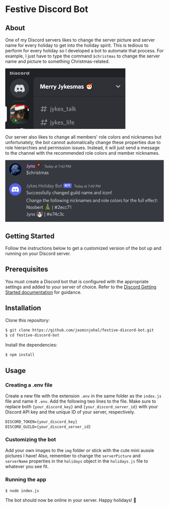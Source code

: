 # Festive Discord Bot

## About

One of my Discord servers likes to change the server picture and server name for every holiday to get into the holiday spirit. This is tedious to perform for every holiday so I developed a bot to automate that process. For example, I just have to type the command `$christmas` to change the server name and picture to something Christmas-related.

![Server name and picture](img/server.png)

Our server also likes to change all members' role colors and nicknames but unfortunately, the bot cannot automatically change these properties due to role hierarchies and permission issues. Instead, it will just send a message to the channel with the recommended role colors and member nicknames.

![Bot message](img/msg.png)

## Getting Started

Follow the instructions below to get a customized version of the bot up and running on your Discord server.

## Prerequisites

You must create a Discord bot that is configured with the appropriate settings and added to your server of choice. Refer to the [Discord Getting Started documentation](https://discord.com/developers/docs/getting-started) for guidance.

## Installation

Clone this repository:

```sh
$ git clone https://github.com/jasminjohal/festive-discord-bot.git
$ cd festive-discord-bot
```

Install the dependencies:

```sh
$ npm install
```

## Usage

### Creating a .env file

Create a new file with the extension `.env` in the same folder as the `index.js` file and name it `.env`.
Add the following two lines to the file. Make sure to replace both `{your_discord_key}` and `{your_discord_server_id}` with your Discord API key and the unique ID of your server, respectively.

```
DISCORD_TOKEN={your_discord_key}
DISCORD_GUILD={your_discord_server_id}
```

### Customizing the bot

Add your own images to the `img` folder or stick with the cute mini aussie pictures I have! Also, remember to change the `serverPicture` and `serverName` properties in the `holidays` object in the `holidays.js` file to whatever you see fit.

### Running the app

```sh
$ node index.js
```

The bot should now be online in your server. Happy holidays! 🎄

